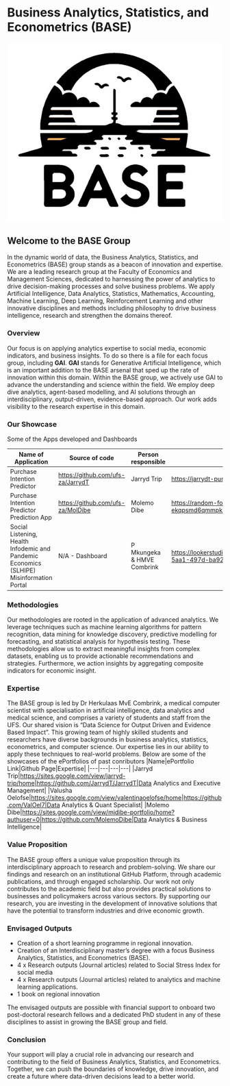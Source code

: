 
# Business Analytics, Statistics, and Econometrics (BASE)
<p align="center">
  <img src="https://github.com/ufs-za/BASE/blob/main/GAI/Images/BASE LOGO2.jpg" alt="BASE"/>
</p>

## Welcome to the BASE Group
In the dynamic world of data, the Business Analytics, Statistics, and Econometrics (BASE) group stands as a beacon of innovation and expertise. We are a leading research group at the Faculty of Economics and Management Sciences, dedicated to harnessing the power of analytics to drive decision-making processes and solve business problems. We apply Artificial Intelligence, Data Analytics, Statistics, Mathematics, Accounting, Machine Learning, Deep Learning, Reinforcement Learning and other innovative disciplines and methods including philosophy to drive business intelligence, research and strengthen the domains thereof.

### Overview
Our focus is on applying analytics expertise to social media, economic indicators, and business insights. To do so there is a file for each focus group, including **GAI**. **GAI** stands for Generative Artificial Intelligence, which is an important addition to the BASE arsenal that sped up the rate of innovation within this domain. Within the BASE group, we actively use GAI to advance the understanding and science within the field. We employ deep dive analytics, agent-based modelling, and AI solutions through an interdisciplinary, output-driven, evidence-based approach. Our work adds visibility to the research expertise in this domain.

### Our Showcase

Some of the Apps developed and Dashboards

|Name of Application|Source of code|Person responsible|link to App|
|----|-----|-----|------|
|Purchase Intention Predictor|https://github.com/ufs-za/JarrydT|Jarryd Trip|https://jarrydt-purchaseintention.streamlit.app/|
|Purchase Intention Predictor Prediction App|https://github.com/ufs-za/MolDibe|Molemo Dibe|https://random-forests-ekqpsmd6qmmpkm5doyegz8.streamlit.app/|
|Social Listening, Health Infodemic and Pandemic Economics (SLHIPE) Misinformation Portal|N/A - Dashboard|P Mkungeka & HMVE Combrink|https://lookerstudio.google.com/reporting/dc4bfaa5-5aa1-497d-ba92-b834c444f72d/page/VRXyD|


### Methodologies
Our methodologies are rooted in the application of advanced analytics. We leverage techniques such as machine learning algorithms for pattern recognition, data mining for knowledge discovery, predictive modelling for forecasting, and statistical analysis for hypothesis testing. These methodologies allow us to extract meaningful insights from complex datasets, enabling us to provide actionable recommendations and strategies. Furthermore, we action insights by aggregating composite indicators for economic insight.

### Expertise
The BASE group is led by Dr Herkulaas MvE Combrink, a medical computer scientist with specialisation in artificial intelligence, data analytics and medical science, and comprises a variety of students and staff from the UFS. Our shared vision is “Data Science for Output Driven and Evidence Based Impact”. This growing team of highly skilled students and researchers have diverse backgrounds in business analytics, statistics, econometrics, and computer science. Our expertise lies in our ability to apply these techniques to real-world problems.
Below are some of the showcases of the ePortfolios of past conributors
|Name|ePortfolio Link|Github Page|Expertise|
|---|---|---|---|
|Jarryd Trip|https://sites.google.com/view/jarryd-trip/home|https://github.com/JarrydT/JarrydT|Data Analytics and Executive Management|
|Valusha Oelofse|https://sites.google.com/view/valentinaoelofse/home|https://github.com/ValOel7|Data Analytics & Quant Specialist|
|Molemo Dibe|https://sites.google.com/view/mjdibe-portfolio/home?authuser=0|https://github.com/MolemoDibe|Data Analytics & Business Intelligence|


### Value Proposition
The BASE group offers a unique value proposition through its interdisciplinary approach to research and problem-solving. We share our findings and research on an institutional GitHub Platform, through academic publications, and through engaged scholarship. Our work not only contributes to the academic field but also provides practical solutions to businesses and policymakers across various sectors. By supporting our research, you are investing in the development of innovative solutions that have the potential to transform industries and drive economic growth.

### Envisaged Outputs
- Creation of a short learning programme in regional innovation.
- Creation of an Interdisciplinary master’s degree with a focus Business Analytics, Statistics, and Econometrics (BASE).
- 4 x Research outputs (Journal articles) related to Social Stress Index for social media
- 4 x Research outputs (Journal articles) related to analytics and machine learning applications.
- 1 book on regional innovation

The envisaged outputs are possible with financial support to onboard two post-doctoral research fellows and a dedicated PhD student in any of these disciplines to assist in growing the BASE group and field.

### Conclusion
Your support will play a crucial role in advancing our research and contributing to the field of Business Analytics, Statistics, and Econometrics. Together, we can push the boundaries of knowledge, drive innovation, and create a future where data-driven decisions lead to a better world.


